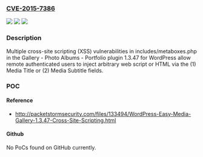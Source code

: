 ### [CVE-2015-7386](https://cve.mitre.org/cgi-bin/cvename.cgi?name=CVE-2015-7386)
![](https://img.shields.io/static/v1?label=Product&message=n%2Fa&color=blue)
![](https://img.shields.io/static/v1?label=Version&message=n%2Fa&color=blue)
![](https://img.shields.io/static/v1?label=Vulnerability&message=n%2Fa&color=brighgreen)

### Description

Multiple cross-site scripting (XSS) vulnerabilities in includes/metaboxes.php in the Gallery - Photo Albums - Portfolio plugin 1.3.47 for WordPress allow remote authenticated users to inject arbitrary web script or HTML via the (1) Media Title or (2) Media Subtitle fields.

### POC

#### Reference
- http://packetstormsecurity.com/files/133494/WordPress-Easy-Media-Gallery-1.3.47-Cross-Site-Scripting.html

#### Github
No PoCs found on GitHub currently.

